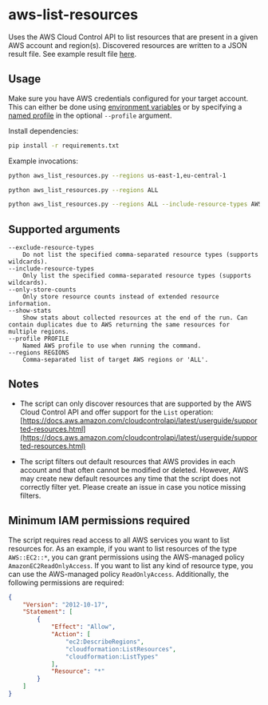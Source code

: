 # aws-list-resources

Uses the AWS Cloud Control API to list resources that are present in a given AWS account and region(s). Discovered resources are written to a JSON result file. See example result file [here](doc/example_results.json).


## Usage

Make sure you have AWS credentials configured for your target account. This can either be done using [environment variables](https://docs.aws.amazon.com/cli/latest/userguide/cli-configure-envvars.html) or by specifying a [named profile](https://docs.aws.amazon.com/cli/latest/userguide/cli-configure-files.html) in the optional `--profile` argument.

Install dependencies:

```bash
pip install -r requirements.txt
```

Example invocations:

```bash
python aws_list_resources.py --regions us-east-1,eu-central-1

python aws_list_resources.py --regions ALL

python aws_list_resources.py --regions ALL --include-resource-types AWS::EC2::*,AWS::DynamoDB::*
```


## Supported arguments

```
--exclude-resource-types 
    Do not list the specified comma-separated resource types (supports wildcards).
--include-resource-types 
    Only list the specified comma-separated resource types (supports wildcards).
--only-store-counts 
    Only store resource counts instead of extended resource information.
--show-stats
    Show stats about collected resources at the end of the run. Can contain duplicates due to AWS returning the same resources for multiple regions.
--profile PROFILE
    Named AWS profile to use when running the command.
--regions REGIONS
    Comma-separated list of target AWS regions or 'ALL'.
```


## Notes

* The script can only discover resources that are supported by the AWS Cloud Control API and offer support for the `List` operation: [https://docs.aws.amazon.com/cloudcontrolapi/latest/userguide/supported-resources.html](https://docs.aws.amazon.com/cloudcontrolapi/latest/userguide/supported-resources.html)

* The script filters out default resources that AWS provides in each account and that often cannot be modified or deleted. However, AWS may create new default resources any time that the script does not correctly filter yet. Please create an issue in case you notice missing filters.


## Minimum IAM permissions required

The script requires read access to all AWS services you want to list resources for. As an example, if you want to list resources of the type `AWS::EC2::*`, you can grant permissions using the AWS-managed policy `AmazonEC2ReadOnlyAccess`. If you want to list any kind of resource type, you can use the AWS-managed policy `ReadOnlyAccess`. Additionally, the following permissions are required:

```json
{
    "Version": "2012-10-17",
    "Statement": [
        {
            "Effect": "Allow",
            "Action": [
                "ec2:DescribeRegions",
                "cloudformation:ListResources",
                "cloudformation:ListTypes"
            ],
            "Resource": "*"
        }
    ]
}
```

